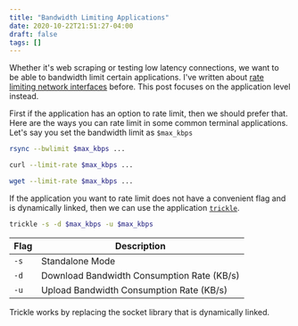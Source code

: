 ```yaml
---
title: "Bandwidth Limiting Applications"
date: 2020-10-22T21:51:27-04:00
draft: false
tags: []
---
```


Whether it's web scraping or testing low latency connections, we want to be able to bandwidth limit certain applications. I've written about [rate limiting network interfaces](/blog/limitbandwidth/) before. This post focuses on the application level instead.

First if the application has an option to rate limit, then we should prefer that. Here are the ways you can rate limit in some common terminal applications. Let's say you set the bandwidth limit as `$max_kbps`

```bash
rsync --bwlimit $max_kbps ...
```

```bash
curl --limit-rate $max_kbps ...
```

```bash
wget --limit-rate $max_kbps ...
```

If the application you want to rate limit does not have a convenient flag and is dynamically linked, then we can use the application [`trickle`](https://github.com/mariusae/trickle).

```bash
trickle -s -d $max_kbps -u $max_kbps
```

| Flag | Description                                |
| ---- | ------------------------------------------ |
| `-s` | Standalone Mode                            |
| `-d` | Download Bandwidth Consumption Rate (KB/s) |
| `-u` | Upload Bandwidth Consumption Rate (KB/s)   |

Trickle works by replacing the socket library that is dynamically linked. 